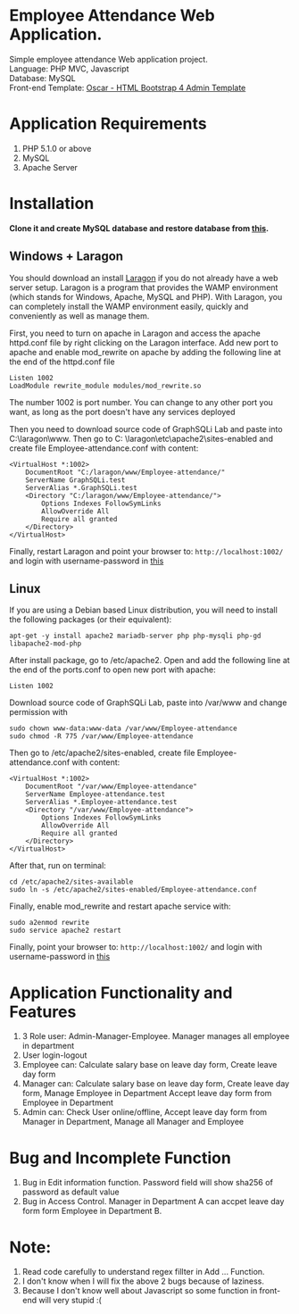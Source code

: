 # Employee Attendance Web Application.
Simple employee attendance Web application project.
</br>
Language: PHP MVC, Javascript
</br>
Database: MySQL
</br>
Front-end Template: [Oscar - HTML Bootstrap 4 Admin Template](https://themeforest.net/item/oscar-the-ultimate-bootstrap-admin-template/20324506)

# Application Requirements
1. PHP 5.1.0 or above
2. MySQL
3. Apache Server

# Installation

**Clone it and create MySQL database and restore database from [this](/backup_db.sql).**

## Windows + Laragon

You should download an install [Laragon](https://laragon.org/download/index.html) if you do not already have a web
server setup. Laragon is a program that provides the WAMP environment (which stands for Windows, Apache, MySQL and PHP).
With Laragon, you can completely install the WAMP environment easily, quickly and conveniently as well as manage them.

First, you need to turn on apache in Laragon and access the apache httpd.conf file by right clicking on the Laragon
interface. Add new port to apache and enable mod_rewrite on apache by adding the following line at the end of the
httpd.conf file

```
Listen 1002
LoadModule rewrite_module modules/mod_rewrite.so
```

The number 1002 is port number. You can change to any other port you want, as long as the port doesn't have any services
deployed

Then you need to download source code of GraphSQLi Lab and paste into C:\laragon\www. Then go to C:
\laragon\etc\apache2\sites-enabled and create file Employee-attendance.conf with content:

```
<VirtualHost *:1002> 
    DocumentRoot "C:/laragon/www/Employee-attendance/"
    ServerName GraphSQLi.test
    ServerAlias *.GraphSQLi.test
    <Directory "C:/laragon/www/Employee-attendance/">
        Options Indexes FollowSymLinks
        AllowOverride All
        Require all granted
    </Directory>
</VirtualHost>
```

Finally, restart Laragon and point your browser to: `http://localhost:1002/` and login with username-password in [this](/username-password.txt)

## Linux

If you are using a Debian based Linux distribution, you will need to install the following packages (or their
equivalent):

```
apt-get -y install apache2 mariadb-server php php-mysqli php-gd libapache2-mod-php
```

After install package, go to /etc/apache2. Open and add the following line at the end of the ports.conf to open new port
with apache:

```
Listen 1002
```

Download source code of GraphSQLi Lab, paste into /var/www and change permission with

```
sudo chown www-data:www-data /var/www/Employee-attendance
sudo chmod -R 775 /var/www/Employee-attendance
```

Then go to /etc/apache2/sites-enabled, create file Employee-attendance.conf with content:

```
<VirtualHost *:1002> 
    DocumentRoot "/var/www/Employee-attendance"
    ServerName Employee-attendance.test
    ServerAlias *.Employee-attendance.test
    <Directory "/var/www/Employee-attendance">
        Options Indexes FollowSymLinks
        AllowOverride All
        Require all granted
    </Directory>
</VirtualHost>
```
After that, run on terminal:

```
cd /etc/apache2/sites-available
sudo ln -s /etc/apache2/sites-enabled/Employee-attendance.conf
```

Finally, enable mod_rewrite and restart apache service with:

```
sudo a2enmod rewrite
sudo service apache2 restart
```

Finally, point your browser to: `http://localhost:1002/` and login with username-password in [this](/username-password.txt)

# Application Functionality and Features
1. 3 Role user: Admin-Manager-Employee. Manager manages all employee in department
2. User login-logout
3. Employee can: Calculate salary base on leave day form, Create leave day form
4. Manager can: Calculate salary base on leave day form, Create leave day form, Manage Employee in Department Accept leave day form from Employee in Department
5. Admin can: Check User online/offline, Accept leave day form from Manager in Department, Manage all Manager and Employee

# Bug and Incomplete Function
1. Bug in Edit information function. Password field will show sha256 of password as default value
2. Bug in Access Control. Manager in Department A can accpet leave day form form Employee in Department B.

# Note:
1. Read code carefully to understand regex fillter in Add ... Function.
2. I don't know when I will fix the above 2 bugs because of laziness.
3. Because I don't know well about Javascript so some function in front-end will very stupid :( 
